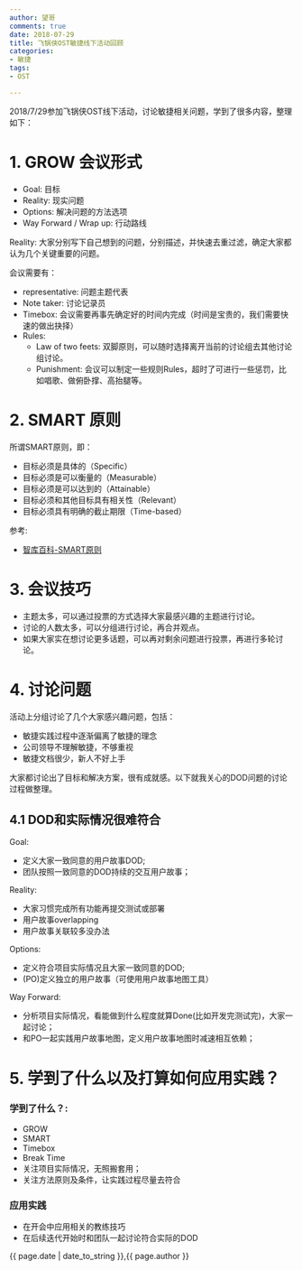 ```yaml
---
author: 望哥
comments: true
date: 2018-07-29
title: 飞锅侠OST敏捷线下活动回顾
categories:
- 敏捷
tags:
- OST

---
```



2018/7/29参加飞锅侠OST线下活动，讨论敏捷相关问题，学到了很多内容，整理如下：

# 1. GROW 会议形式
- Goal: 目标
- Reality: 现实问题
- Options: 解决问题的方法选项
- Way Forward / Wrap up: 行动路线


Reality: 大家分别写下自己想到的问题，分别描述，并快速去重过滤，确定大家都认为几个关键重要的问题。

会议需要有：
- representative: 问题主题代表
- Note taker: 讨论记录员
- Timebox: 会议需要再事先确定好的时间内完成（时间是宝贵的，我们需要快速的做出抉择）
- Rules:
    - Law of two feets: 双脚原则，可以随时选择离开当前的讨论组去其他讨论组讨论。
    - Punishment: 会议可以制定一些规则Rules，超时了可进行一些惩罚，比如唱歌、做俯卧撑、高抬腿等。

# 2. SMART 原则

所谓SMART原则，即：
- 目标必须是具体的（Specific）
- 目标必须是可以衡量的（Measurable）
- 目标必须是可以达到的（Attainable）
- 目标必须和其他目标具有相关性（Relevant）
- 目标必须具有明确的截止期限（Time-based）

参考:
- [智库百科-SMART原则](http://wiki.mbalib.com/wiki/SMART%E5%8E%9F%E5%88%99)

# 3. 会议技巧

- 主题太多，可以通过投票的方式选择大家最感兴趣的主题进行讨论。
- 讨论的人数太多，可以分组进行讨论，再合并观点。
- 如果大家实在想讨论更多话题，可以再对剩余问题进行投票，再进行多轮讨论。


# 4. 讨论问题

活动上分组讨论了几个大家感兴趣问题，包括：
- 敏捷实践过程中逐渐偏离了敏捷的理念
- 公司领导不理解敏捷，不够重视
- 敏捷文档很少，新人不好上手

大家都讨论出了目标和解决方案，很有成就感。以下就我关心的DOD问题的讨论过程做整理。

## 4.1 DOD和实际情况很难符合

Goal:
- 定义大家一致同意的用户故事DOD;
- 团队按照一致同意的DOD持续的交互用户故事；

Reality:
- 大家习惯完成所有功能再提交测试或部署
- 用户故事overlapping
- 用户故事关联较多没办法

Options:
- 定义符合项目实际情况且大家一致同意的DOD;
- (PO)定义独立的用户故事（可使用用户故事地图工具）

Way Forward:
- 分析项目实际情况，看能做到什么程度就算Done(比如开发完测试完)，大家一起讨论；
- 和PO一起实践用户故事地图，定义用户故事地图时减速相互依赖；

# 5. 学到了什么以及打算如何应用实践？

### 学到了什么？:
- GROW
- SMART
- Timebox
- Break Time
- 关注项目实际情况，无照搬套用；
- 关注方法原则及条件，让实践过程尽量去符合


### 应用实践
- 在开会中应用相关的教练技巧
- 在后续迭代开始时和团队一起讨论符合实际的DOD


{{ page.date | date_to_string }},{{ page.author }}